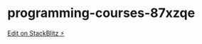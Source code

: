# programming-courses-87xzqe

[Edit on StackBlitz ⚡️](https://stackblitz.com/edit/programming-courses-87xzqe)